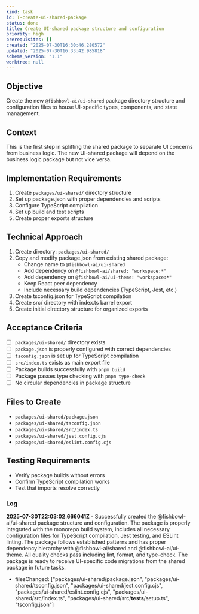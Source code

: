 ```yaml
---
kind: task
id: T-create-ui-shared-package
status: done
title: Create UI-shared package structure and configuration
priority: high
prerequisites: []
created: "2025-07-30T16:30:46.280572"
updated: "2025-07-30T16:33:42.985818"
schema_version: "1.1"
worktree: null
---
```


## Objective

Create the new `@fishbowl-ai/ui-shared` package directory structure and configuration files to house UI-specific types, components, and state management.

## Context

This is the first step in splitting the shared package to separate UI concerns from business logic. The new UI-shared package will depend on the business logic package but not vice versa.

## Implementation Requirements

1. Create `packages/ui-shared/` directory structure
2. Set up package.json with proper dependencies and scripts
3. Configure TypeScript compilation
4. Set up build and test scripts
5. Create proper exports structure

## Technical Approach

1. Create directory: `packages/ui-shared/`
2. Copy and modify package.json from existing shared package:
   - Change name to `@fishbowl-ai/ui-shared`
   - Add dependency on `@fishbowl-ai/shared: "workspace:*"`
   - Add dependency on `@fishbowl-ai/ui-theme: "workspace:*"`
   - Keep React peer dependency
   - Include necessary build dependencies (TypeScript, Jest, etc.)
3. Create tsconfig.json for TypeScript compilation
4. Create src/ directory with index.ts barrel export
5. Create initial directory structure for organized exports

## Acceptance Criteria

- [ ] `packages/ui-shared/` directory exists
- [ ] `package.json` is properly configured with correct dependencies
- [ ] `tsconfig.json` is set up for TypeScript compilation
- [ ] `src/index.ts` exists as main export file
- [ ] Package builds successfully with `pnpm build`
- [ ] Package passes type checking with `pnpm type-check`
- [ ] No circular dependencies in package structure

## Files to Create

- `packages/ui-shared/package.json`
- `packages/ui-shared/tsconfig.json`
- `packages/ui-shared/src/index.ts`
- `packages/ui-shared/jest.config.cjs`
- `packages/ui-shared/eslint.config.cjs`

## Testing Requirements

- Verify package builds without errors
- Confirm TypeScript compilation works
- Test that imports resolve correctly

### Log

**2025-07-30T22:03:02.666041Z** - Successfully created the @fishbowl-ai/ui-shared package structure and configuration. The package is properly integrated with the monorepo build system, includes all necessary configuration files for TypeScript compilation, Jest testing, and ESLint linting. The package follows established patterns and has proper dependency hierarchy with @fishbowl-ai/shared and @fishbowl-ai/ui-theme. All quality checks pass including lint, format, and type-check. The package is ready to receive UI-specific code migrations from the shared package in future tasks.

- filesChanged: ["packages/ui-shared/package.json", "packages/ui-shared/tsconfig.json", "packages/ui-shared/jest.config.cjs", "packages/ui-shared/eslint.config.cjs", "packages/ui-shared/src/index.ts", "packages/ui-shared/src/__tests__/setup.ts", "tsconfig.json"]
